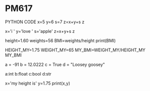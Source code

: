 # PM617
PYTHON CODE
x=5
y=6
s=7
z=x+y+s
z

x='i '
y='love '
s='apple'
z=x+y+s
z

height=1.60
weights=56
BMI=weights/height
print(BMI)

HEIGHT_MY=1.75
WEIGHT_MY=65
MY_BMI=WEIGHT_MY/HEIGHT_MY
MY_BMI

a = -91
b = 12.0222
c = True
d = "Loosey goosey"

a:int
b:float
c:bool
d:str

x='my height is'
y=1.75
print(x,y)

